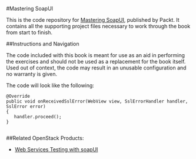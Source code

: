 #Mastering SoapUI

This is the code repository for [Mastering SoapUI](https://www.packtpub.com/web-development/mastering-soapui?utm_source=GitHub&utm_medium=Repository&utm_campaign=9781783980802
), published by Packt. It contains all the supporting project files necessary to work through the book from start to finish.

##Instructions and Navigation

The code included with this book is meant for use as an aid in performing the exercises and should not be used as a replacement for the book itself.
Used out of context, the code may result in an unusable configuration and no warranty is given.

The code will look like the following:
```
@Override         
public void onReceivedSslError(WebView view, SslErrorHandler handler, SslError error) 
{            
   handler.proceed();         
}


```


##Related OpenStack Products:

* [Web Services Testing with soapUI](https://www.packtpub.com/web-development/web-services-testing-soapui?utm_source=GitHub&utm_medium=Repository&utm_campaign=9781849515665)

